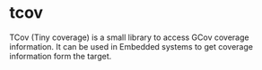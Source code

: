 # tcov
TCov (Tiny coverage) is a small library to access GCov coverage information. It can be used in Embedded systems to get coverage information form the target.
